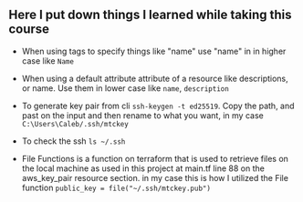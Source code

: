 ## Here I put down things I learned while taking this course

- When using tags to specify things like "name" use "name" in in higher case like `Name` 
- When using a default attribute attribute of a resource like descriptions, or name. Use them in lower case like `name`, `description`

- To generate key pair from cli `ssh-keygen -t ed25519`.
Copy the path, and past on the input and then rename to what you want, in my case 
`C:\Users\Caleb/.ssh/mtckey`

- To check the ssh `ls ~/.ssh`

- File Functions is a function on terraform that is used to retrieve files on the local machine as used in this project at main.tf line 88 on the aws_key_pair resource section.
in my case this is how I utilized the File function `public_key = file("~/.ssh/mtckey.pub")` 
